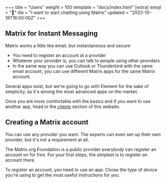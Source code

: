 +++
title = "Users"
weight = 100
template = "docs/index.html"
[extra]
emoji = "🧑"
tile = "I want to start chatting using Matrix"
updated = "2022-10-18T16:00:00Z"
+++

## Matrix for Instant Messaging

Matrix works a little like email, but instantaneous and secure:
- You need to register an account at a provider
- Whatever your provider is, you can talk to people using other providers
- In the same way you can use Outlook or Thunderbird with the same email
  account, you can use different Matrix apps for the same Matrix account.

Several apps exist, but we're going to go with Element for the sake of
simplicity, as it's among the most advanced apps on the market.

Once you are more comfortable with the basics and if you want to use another
app, head to the [clients](/ecosystem/clients) section of this website.

## Creating a Matrix account

You can use any provider you want. The experts can even set-up their own
provider, but it's not a requirement at all.

The Matrix.org Foundation is a public provider everybody can register an account
on for free. For your first steps, the simplest is to register an account there.

To register an account, you need to use an app. Chose the type of device you're
using to get the most useful instructions for you.
